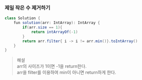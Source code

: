 ### 제일 작은 수 제거하기
```java
class Solution {
    fun solution(arr: IntArray): IntArray {
        if(arr.size == 1){
            return intArrayOf(-1)
        }
        return arr.filter{ i -> i != arr.min()}.toIntArray()
    }
}
```
> 해설   
> arr의 사이즈가 1이면 -1을 return한다.   
> arr을 filter를 이용하여 min이 아니면 return하게 한다.